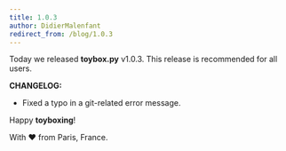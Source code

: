 ```yaml
---
title: 1.0.3
author: DidierMalenfant
redirect_from: /blog/1.0.3
---
```

Today we released **toybox.py** v1.0.3. This release is recommended for all users.

**CHANGELOG:**
- Fixed a typo in a git-related error message.

Happy **toyboxing**!

With ❤️ from Paris, France.
